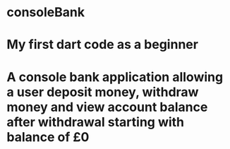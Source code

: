 # consoleBank
# My first dart code as a beginner
# A console bank application allowing a user deposit money, withdraw money and view account balance after withdrawal starting with balance of £0
